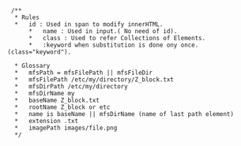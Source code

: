 	 /**
	  * Rules
	  *   id : Used in span to modify innerHTML.
          *   name : Used in input.( No need of id).
          *   class : Used to refer Collections of Elements. 
          *   :keyword when substitution is done ony once. (class="keyword").
 
	  * Glossary
	  *   mfsPath = mfsFilePath || mfsFileDir
	  *   mfsFilePath /etc/my/directory/Z_block.txt
	  *   mfsDirPath /etc/my/directory 
	  *   mfsDirName my
	  *   baseName Z_block.txt
	  *   rootName Z_block or etc 
	  *   name is baseName || mfsDirName (name of last path element) 
	  *   extension .txt
	  *   imagePath images/file.png
	  */
	 
